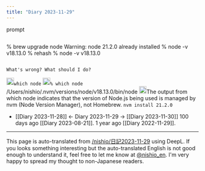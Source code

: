 ```yaml
---
title: "Diary 2023-11-29"
---
```



prompt

```
```
% brew upgrade node
Warning: node 21.2.0 already installed
% node -v
v18.13.0
% rehash
% node -v
v18.13.0
```

What's wrong? What should I do?
```


<img src='https://scrapbox.io/api/pages/nishio-en/gpt/icon' alt='gpt.icon' height="19.5"/>`which node`
<img src='https://scrapbox.io/api/pages/nishio-en/nishio/icon' alt='nishio.icon' height="19.5"/>`% which node`
/Users/nishio/.nvm/versions/node/v18.13.0/bin/node
<img src='https://scrapbox.io/api/pages/nishio-en/gpt/icon' alt='gpt.icon' height="19.5"/>The output from which node indicates that the version of Node.js being used is managed by nvm (Node Version Manager), not Homebrew.
`nvm install 21.2.0`

- [[Diary 2023-11-28]] ← Diary 2023-11-29 → [[Diary 2023-11-30]]
100 days ago [[Diary 2023-08-21]].
1 year ago [[Diary 2022-11-29]].
---
This page is auto-translated from [/nishio/日記2023-11-29](https://scrapbox.io/nishio/日記2023-11-29) using DeepL. If you looks something interesting but the auto-translated English is not good enough to understand it, feel free to let me know at [@nishio_en](https://twitter.com/nishio_en). I'm very happy to spread my thought to non-Japanese readers.